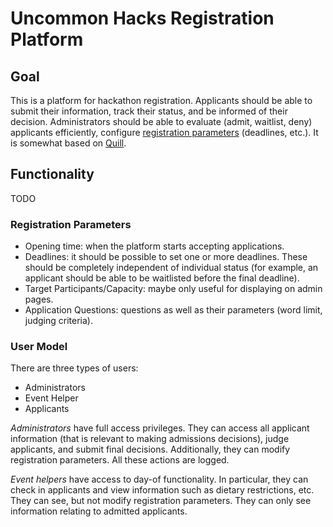 # Uncommon Hacks Registration Platform

## Goal

This is a platform for hackathon registration. Applicants should be able to submit their information, track their status, and be informed of their decision. Administrators should be able to evaluate (admit, waitlist, deny) applicants efficiently, configure [registration parameters](#registration-parameters) (deadlines, etc.). It is somewhat based on [Quill](https://github.com/techx/quill).

## Functionality

TODO

### Registration Parameters

- Opening time: when the platform starts accepting applications.
- Deadlines: it should be possible to set one or more deadlines. These should be completely independent of individual status (for example, an applicant should be able to be waitlisted before the final deadline).
- Target Participants/Capacity: maybe only useful for displaying on admin pages.
- Application Questions: questions as well as their parameters (word limit, judging criteria).

### User Model

There are three types of users:

- Administrators
- Event Helper
- Applicants

_Administrators_ have full access privileges. They can access all applicant information (that is relevant to making admissions decisions), judge applicants, and submit final decisions. Additionally, they can modify registration parameters. All these actions are logged.

_Event helpers_ have access to day-of functionality. In particular, they can check in applicants and view information such as dietary restrictions, etc. They can see, but not modify registration parameters. They can only see information relating to admitted applicants.
